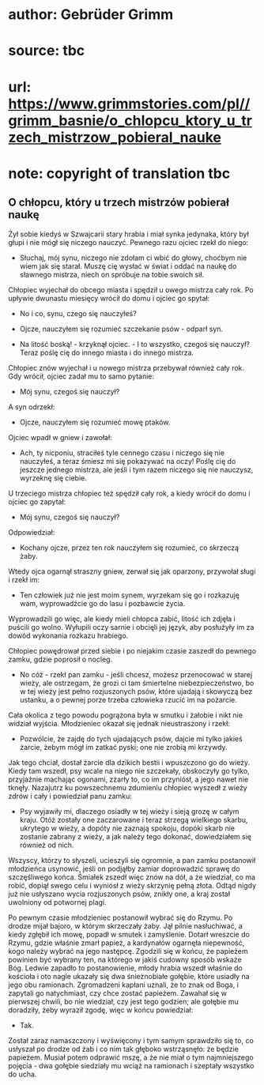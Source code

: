 # author: Gebrüder Grimm
# source: tbc
# url: https://www.grimmstories.com/pl//grimm_basnie/o_chlopcu_ktory_u_trzech_mistrzow_pobieral_nauke
# note: copyright of translation tbc

## O chłopcu, który u trzech mistrzów pobierał naukę 

Żył sobie kiedyś w Szwajcarii stary hrabia i miał synka jedynaka, który
był głupi i nie mógł się niczego nauczyć. Pewnego razu ojciec rzekł do
niego:

- Słuchaj, mój synu, niczego nie zdołam ci wbić do głowy, choćbym nie
wiem jak się starał. Muszę cię wysłać w świat i oddać na naukę do
sławnego mistrza, niech on spróbuje na tobie swoich sił.

Chłopiec wyjechał do obcego miasta i spędził u owego mistrza cały rok.
Po upływie dwunastu miesięcy wrócił do domu i ojciec go spytał:

- No i co, synu, czego się nauczyłeś?

- Ojcze, nauczyłem się rozumieć szczekanie psów - odparł syn.

- Na litość boską! - krzyknął ojciec. - I to wszystko, czegoś się
nauczył? Teraz poślę cię do innego miasta i do innego mistrza.

Chłopiec znów wyjechał i u nowego mistrza przebywał również cały rok.
Gdy wrócił, ojciec zadał mu to samo pytanie:

- Mój synu, czegoś się nauczył?

A syn odrzekł:

- Ojcze, nauczyłem się rozumieć mowę ptaków.

Ojciec wpadł w gniew i zawołał:

- Ach, ty nicponiu, straciłeś tyle cennego czasu i niczego się nie
nauczyłeś, a teraz śmiesz mi się pokazywać na oczy! Poślę cię do jeszcze
jednego mistrza, ale jeśli i tym razem niczego się nie nauczysz,
wyrzeknę się ciebie.

U trzeciego mistrza chłopiec też spędził cały rok, a kiedy wrócił do
domu i ojciec go zapytał:

- Mój synu, czegoś się nauczył?

Odpowiedział:

- Kochany ojcze, przez ten rok nauczyłem się rozumieć, co skrzeczą
żaby.

Wtedy ojca ogarnął straszny gniew, zerwał się jak oparzony, przywołał
sługi i rzekł im:

- Ten człowiek już nie jest moim synem, wyrzekam się go i rozkazuję
wam, wyprowadźcie go do lasu i pozbawcie życia.

Wyprowadzili go więc, ale kiedy mieli chłopca zabić, litość ich zdjęła i
puścili go wolno. Wyłupili oczy sarnie i obcięli jej język, aby
posłużyły im za dowód wykonania rozkazu hrabiego.

Chłopiec powędrował przed siebie i po niejakim czasie zaszedł do pewnego
zamku, gdzie poprosił o nocleg.

- No cóż - rzekł pan zamku - jeśli chcesz, możesz przenocować w starej
wieży, ale ostrzegam, że grozi ci tam śmiertelne niebezpieczeństwo, bo w
tej wieży jest pełno rozjuszonych psów, które ujadają i skowyczą bez
ustanku, a o pewnej porze trzeba człowieka rzucić im na pożarcie.

Cała okolica z tego powodu pogrążona była w smutku i żałobie i nikt nie
widział wyjścia. Młodzieniec okazał się jednak nieustraszony i rzekł:

- Pozwólcie, że zajdę do tych ujadających psów, dajcie mi tylko jakieś
żarcie, żebym mógł im zatkać pyski; one nie zrobią mi krzywdy.

Jak tego chciał, dostał żarcie dla dzikich bestii i wpuszczono go do
wieży. Kiedy tam wszedł, psy wcale na niego nie szczekały, obskoczyły go
tylko, przyjaźnie machając ogonami, zżarły to, co im przyniósł, a jego
nawet nie tknęły. Nazajutrz ku powszechnemu zdumieniu chłopiec wyszedł z
wieży zdrów i cały i powiedział panu zamku:

- Psy wyjawiły mi, dlaczego osiadły w tej wieży i sieją grozę w całym
kraju. Otóż zostały one zaczarowane i teraz strzegą wielkiego skarbu,
ukrytego w wieży, a dopóty nie zaznają spokoju, dopóki skarb nie
zostanie zabrany z wieży, a jak należy tego dokonać, dowiedziałem się
również od nich.

Wszyscy, którzy to słyszeli, ucieszyli się ogromnie, a pan zamku
postanowił młodzieńca usynowić, jeśli on podjąłby zamiar doprowadzić
sprawę do szczęśliwego końca. Śmiałek zszedł więc znów na dół, a że
wiedział, co ma robić, dopiął swego celu i wyniósł z wieży skrzynię
pełną złota. Odtąd nigdy już nie usłyszano wycia rozjuszonych psów,
znikły one, a kraj został uwolniony od potwornej plagi.

Po pewnym czasie młodzieniec postanowił wybrać się do Rzymu. Po drodze
mijał bajoro, w którym skrzeczały żaby. Jął pilnie nasłuchiwać, a kiedy
zgłębił ich mowę, popadł w smutek i zamyślenie. Dotarł wreszcie do
Rzymu, gdzie właśnie zmarł papież, a kardynałów ogarnęła niepewność,
kogo należy wybrać na jego następcę. Zgodzili się w końcu, że papieżem
powinien być wybrany ten, na którego w jakiś cudowny sposób wskaże Bóg.
Ledwie zapadło to postanowienie, młody hrabia wszedł właśnie do kościoła
i oto nagle ukazały się dwa śnieżnobiałe gołębie, które usiadły na jego
obu ramionach. Zgromadzeni kapłani uznali, że to znak od Boga, i
zapytali go natychmiast, czy chce zostać papieżem. Zawahał się w
pierwszej chwili, bo nie wiedział, czy jest tego godzien; ale gołębie mu
doradziły, żeby wyraził zgodę, więc w końcu powiedział:

- Tak.

Został zaraz namaszczony i wyświęcony i tym samym sprawdziło się to, co
usłyszał po drodze od żab i co nim tak głęboko wstrząsnęło: że będzie
papieżem. Musiał potem odprawić mszę, a że nie miał o tym najmniejszego
pojęcia - dwa gołębie siedziały mu wciąż na ramionach i szeptały
wszystko do ucha.
